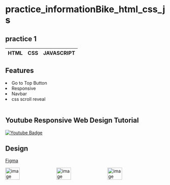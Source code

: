 # practice_informationBike_html_css_js

## practice 1
| HTML | CSS | JAVASCRIPT |
|-----:|-----------|-----------|

## Features

  <li> Go to Top Button</li>
  <li> Responsive </li>
  <li> Navbar </li>
  <li> css scroll reveal </li>

<br/>

## Youtube Responsive Web Design Tutorial
<div id="badges" >
 <a href="https://youtu.be/Zw1G42eydko">
    <img src="https://img.shields.io/badge/YouTube-red?style=for-the-badge&logo=youtube&logoColor=white" alt="Youtube Badge" />
  </a>
</div>

## Design

[Figma](https://www.figma.com/file/GTFWngiz1jEoFlU6yXqwEI/practice-html-css-js-%2F-informationBike?type=design&node-id=0%3A1&t=nKWsgcNWM44KRX4d-1)

<div style="display: flex;,flex-direction: row;">
  <img src="https://github.com/Earfi/practice_informationBike_html_css_js/assets/129359335/a11925bf-f1dc-4784-9f5e-bc8c4ad7769c" alt="image" style="width: 30%; max-width: 500px;">

  <img src="https://github.com/Earfi/practice_informationBike_html_css_js/assets/129359335/248d6520-9263-44c1-ba25-dcdee8960cc4" alt="image" style="width: 30%; max-width: 500px; margin-left: 10px;">

  <img src="https://github.com/Earfi/practice_informationBike_html_css_js/assets/129359335/32d583af-d7fd-44c2-adca-9258fedf77a1" alt="image" style="width: 30%; max-width: 500px; margin-left: 10px;">
</div>
